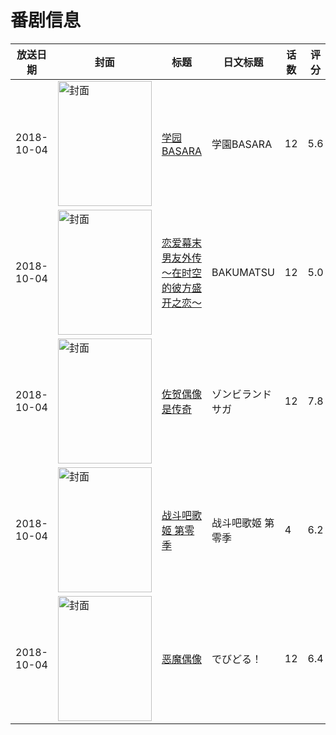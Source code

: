 # 番剧信息

|放送日期|封面|标题|日文标题|话数|评分|评分人数|
|---|---|---|---|---|---|---|
|2018-10-04|<img src="https://lain.bgm.tv/pic/cover/c/ca/00/241949_3HBvm.jpg" alt="封面" style="width:150px;height:200px;object-fit:cover;">|[学园BASARA](https://bangumi.tv/subject/241949)|学園BASARA|12|5.6|77人评分|
|2018-10-04|<img src="https://lain.bgm.tv/pic/cover/c/74/74/241181_Ms8Kh.jpg" alt="封面" style="width:150px;height:200px;object-fit:cover;">|[恋爱幕末男友外传～在时空的彼方盛开之恋～](https://bangumi.tv/subject/241181)|BAKUMATSU|12|5.0|23人评分|
|2018-10-04|<img src="https://lain.bgm.tv/pic/cover/c/a4/ef/252655_8X396.jpg" alt="封面" style="width:150px;height:200px;object-fit:cover;">|[佐贺偶像是传奇](https://bangumi.tv/subject/252655)|ゾンビランドサガ|12|7.8|11841人评分|
|2018-10-04|<img src="https://lain.bgm.tv/pic/cover/c/c3/6d/262677_GintK.jpg" alt="封面" style="width:150px;height:200px;object-fit:cover;">|[战斗吧歌姬 第零季](https://bangumi.tv/subject/262677)|战斗吧歌姬 第零季|4|6.2|45人评分|
|2018-10-04|<img src="https://lain.bgm.tv/pic/cover/c/d7/69/261082_LUMYp.jpg" alt="封面" style="width:150px;height:200px;object-fit:cover;">|[恶魔偶像](https://bangumi.tv/subject/261082)|でびどる！|12|6.4|31人评分|
